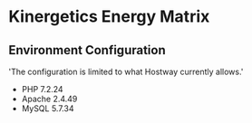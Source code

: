 # Kinergetics Energy Matrix
## Environment Configuration
'The configuration is limited to what Hostway currently allows.'
- PHP 7.2.24
- Apache 2.4.49
- MySQL 5.7.34
